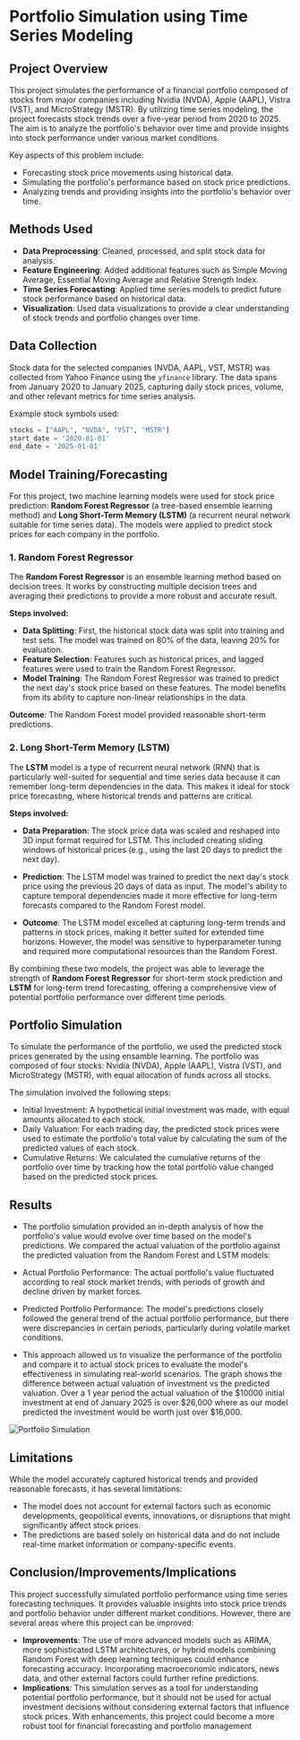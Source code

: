 # Portfolio Simulation using Time Series Modeling

## Project Overview

This project simulates the performance of a financial portfolio composed of stocks from major companies including Nvidia (NVDA), Apple (AAPL), Vistra (VST), and MicroStrategy (MSTR). By utilizing time series modeling, the project forecasts stock trends over a five-year period from 2020 to 2025. The aim is to analyze the portfolio's behavior over time and provide insights into stock performance under various market conditions.

Key aspects of this problem include:
- Forecasting stock price movements using historical data.
- Simulating the portfolio's performance based on stock price predictions.
- Analyzing trends and providing insights into the portfolio's behavior over time.

## Methods Used
- **Data Preprocessing**: Cleaned, processed, and split stock data for analysis.
- **Feature Engineering**: Added additional features such as Simple Moving Average, Essential Moving Average and Relative Strength Index.
- **Time Series Forecasting**: Applied time series models to predict future stock performance based on historical data.
- **Visualization**: Used data visualizations to provide a clear understanding of stock trends and portfolio changes over time.
  
## Data Collection
Stock data for the selected companies (NVDA, AAPL, VST, MSTR) was collected from Yahoo Finance using the `yfinance` library. The data spans from January 2020 to January 2025, capturing daily stock prices, volume, and other relevant metrics for time series analysis.

Example stock symbols used:
```python
stocks = ["AAPL", "NVDA", "VST", "MSTR"]
start_date = '2020-01-01'
end_date = '2025-01-01'
```
## Model Training/Forecasting
For this project, two machine learning models were used for stock price prediction: **Random Forest Regressor** (a tree-based ensemble learning method) and **Long Short-Term Memory (LSTM)** (a recurrent neural network suitable for time series data). The models were applied to predict stock prices for each company in the portfolio.

### 1. **Random Forest Regressor**
The **Random Forest Regressor** is an ensemble learning method based on decision trees. It works by constructing multiple decision trees and averaging their predictions to provide a more robust and accurate result.

**Steps involved:**
- **Data Splitting**: First, the historical stock data was split into training and test sets. The model was trained on 80% of the data, leaving 20% for evaluation.
- **Feature Selection**: Features such as historical prices, and lagged features were used to train the Random Forest Regressor.
- **Model Training**: The Random Forest Regressor was trained to predict the next day's stock price based on these features. The model benefits from its ability to capture non-linear relationships in the data.

**Outcome**: The Random Forest model provided reasonable short-term predictions.

### 2. **Long Short-Term Memory (LSTM)**
The **LSTM** model is a type of recurrent neural network (RNN) that is particularly well-suited for sequential and time series data because it can remember long-term dependencies in the data. This makes it ideal for stock price forecasting, where historical trends and patterns are critical.

**Steps involved:**
- **Data Preparation**: The stock price data was scaled and reshaped into 3D input format required for LSTM. This included creating sliding windows of historical prices (e.g., using the last 20 days to predict the next day).


- **Prediction**: The LSTM model was trained to predict the next day's stock price using the previous 20 days of data as input. The model's ability to capture temporal dependencies made it more effective for long-term forecasts compared to the Random Forest model.

- **Outcome**: The LSTM model excelled at capturing long-term trends and patterns in stock prices, making it better suited for extended time horizons. However, the model was sensitive to hyperparameter tuning and required more computational resources than the Random Forest.

By combining these two models, the project was able to leverage the strength of **Random Forest Regressor** for short-term stock prediction and **LSTM** for long-term trend forecasting, offering a comprehensive view of potential portfolio performance over different time periods.


## Portfolio Simulation
To simulate the performance of the portfolio, we used the predicted stock prices generated by the using ensamble learning. The portfolio was composed of four stocks: Nvidia (NVDA), Apple (AAPL), Vistra (VST), and MicroStrategy (MSTR), with equal allocation of funds across all stocks.

The simulation involved the following steps:
- Initial Investment: A hypothetical initial investment was made, with equal amounts allocated to each stock.
- Daily Valuation: For each trading day, the predicted stock prices were used to estimate the portfolio's total value by calculating the sum of the predicted values of each stock.
- Cumulative Returns: We calculated the cumulative returns of the portfolio over time by tracking how the total portfolio value changed based on the predicted stock prices.

## Results
- The portfolio simulation provided an in-depth analysis of how the portfolio's value would evolve over time based on the model's predictions. We compared the actual valuation of the portfolio against the predicted valuation from the Random Forest and LSTM models:

- Actual Portfolio Performance: The actual portfolio's value fluctuated according to real stock market trends, with periods of growth and decline driven by market forces.
- Predicted Portfolio Performance: The model's predictions closely followed the general trend of the actual portfolio performance, but there were discrepancies in certain periods, particularly during volatile market conditions.

- This approach allowed us to visualize the performance of the portfolio and compare it to actual stock prices to evaluate the model's effectiveness in simulating real-world scenarios. The graph shows the difference between actual valuation of investment vs the predicted valuation. Over a 1 year period the actual valuation of the $10000 initial investment at end of January 2025 is over $26,000 where as our model predicted the investment would be worth just over $16,000.

![Portfolio Simulation](images/valuation.png)

## Limitations
While the model accurately captured historical trends and provided reasonable forecasts, it has several limitations:

- The model does not account for external factors such as economic developments, geopolitical events, innovations, or disruptions that might significantly affect stock prices.
- The predictions are based solely on historical data and do not include real-time market information or company-specific events.

## Conclusion/Improvements/Implications
This project successfully simulated portfolio performance using time series forecasting techniques. It provides valuable insights into stock price trends and portfolio behavior under different market conditions. However, there are several areas where this project can be improved:

- **Improvements**: The use of more advanced models such as ARIMA, more sophisticated LSTM architectures, or hybrid models combining Random Forest with deep learning techniques could enhance forecasting accuracy. Incorporating macroeconomic indicators, news data, and other external factors could further refine predictions.
- **Implications**: This simulation serves as a tool for understanding potential portfolio performance, but it should not be used for actual investment decisions without considering external factors that influence stock prices. With enhancements, this project could become a more robust tool for financial forecasting and portfolio management
